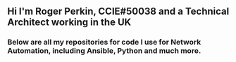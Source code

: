 ## Hi I'm Roger Perkin, CCIE#50038 and a Technical Architect working in the UK 
### Below are all my repositories for code I use for Network Automation, including Ansible, Python and much more.

<!--
**rogerperkin/rogerperkin** is a ✨ _special_ ✨ repository because its `README.md` (this file) appears on your GitHub profile.

Here are some ideas to get you started:

- 🔭 I’m currently working on ...
- 🌱 I’m currently learning ...
- 👯 I’m looking to collaborate on ...
- 🤔 I’m looking for help with ...
- 💬 Ask me about ...
- 📫 How to reach me: ...
- 😄 Pronouns: ...
- ⚡ Fun fact: ...
-->
